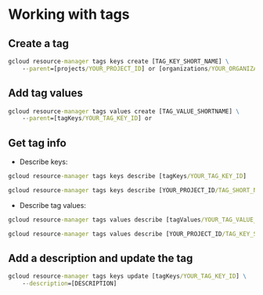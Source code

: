 # Working with tags

## Create a tag

```cmd
gcloud resource-manager tags keys create [TAG_KEY_SHORT_NAME] \
    --parent=[projects/YOUR_PROJECT_ID] or [organizations/YOUR_ORGANIZATION_ID]
```
## Add tag values
```cmd
gcloud resource-manager tags values create [TAG_VALUE_SHORTNAME] \
    --parent=[tagKeys/YOUR_TAG_KEY_ID] or 
```

## Get tag info

- Describe keys:
```cmd
gcloud resource-manager tags keys describe [tagKeys/YOUR_TAG_KEY_ID]
```
```cmd
gcloud resource-manager tags keys describe [YOUR_PROJECT_ID/TAG_SHORT_NAME]
```
- Describe tag values:
```cmd
gcloud resource-manager tags values describe [tagValues/YOUR_TAG_VALUE_ID]
```
```cmd
gcloud resource-manager tags values describe [YOUR_PROJECT_ID/TAG_KEY_SHORT_NAME/TAG_VALUE_SHORT_NAME]
```

## Add a description and update the tag
```cmd
gcloud resource-manager tags keys update [tagKeys/YOUR_TAG_KEY_ID] \
    --description=[DESCRIPTION]
```
